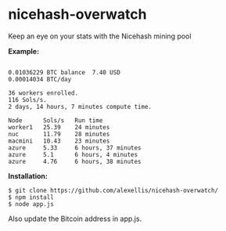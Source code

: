 # nicehash-overwatch
Keep an eye on your stats with the Nicehash mining pool

**Example:**

```

0.01036229 BTC balance	7.40 USD
0.00014034 BTC/day

36 workers enrolled.
116 Sols/s.
2 days, 14 hours, 7 minutes compute time.

Node      Sols/s   Run time
worker1   25.39    24 minutes
nuc       11.79    28 minutes
macmini   10.43	   23 minutes
azure     5.33     6 hours, 37 minutes
azure     5.1      6 hours, 4 minutes
azure     4.76     6 hours, 38 minutes
```

**Installation:**

```shell
$ git clone https://github.com/alexellis/nicehash-overwatch/
$ npm install
$ node app.js
```

Also update the Bitcoin address in app.js.
